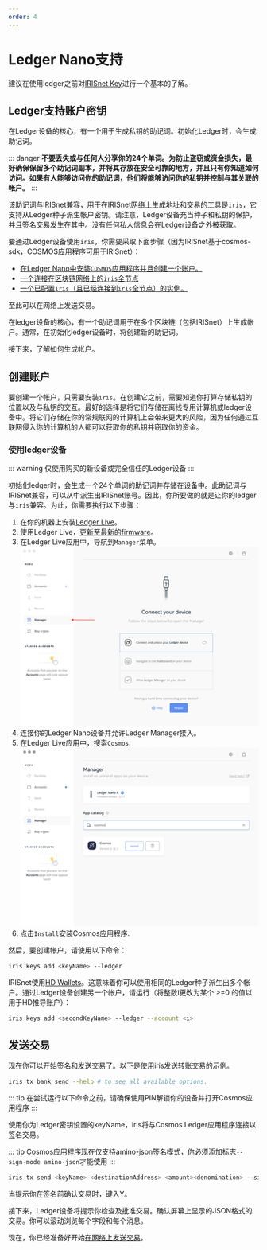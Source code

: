 ```yaml
---
order: 4
---
```


# Ledger Nano支持

建议在使用ledger之前对[IRISnet Key](../concepts/key.md)进行一个基本的了解。

## Ledger支持账户密钥

在Ledger设备的核心，有一个用于生成私钥的助记词。初始化Ledger时，会生成助记词。

::: danger
**不要丢失或与任何人分享你的24个单词。为防止盗窃或资金损失，最好确保保留多个助记词副本，并将其存放在安全可靠的地方，并且只有你知道如何访问。如果有人能够访问你的助记词，他们将能够访问你的私钥并控制与其关联的帐户。**
:::

该助记词与IRISnet兼容，用于在IRISnet网络上生成地址和交易的工具是`iris`，它支持从Ledger种子派生帐户密钥。请注意，Ledger设备充当种子和私钥的保护，并且签名交易发生在其中。没有任何私人信息会在Ledger设备之外被获取。

要通过Ledger设备使用`iris`，你需要采取下面步骤（因为IRISnet基于cosmos-sdk，COSMOS应用程序可用于IRISnet）：

- [在Ledger Nano中安装`COSMOS`应用程序并且创建一个账户。](#using-a-ledger-device)
- [一个连接在区块链网络上的`iris`全节点](../get-started/mainnet.md)
- [一个已配置`iris`（且已经连接到`iris`全节点）的实例。](../cli-client/intro.md)

至此可以在网络上发送交易。

在ledger设备的核心，有一个助记词用于在多个区块链（包括IRISnet）上生成帐户。通常，在初始化ledger设备时，将创建新的助记词。

接下来，了解如何生成帐户。

## 创建账户

要创建一个帐户，只需要安装`iris`。在创建它之前，需要知道你打算存储私钥的位置以及与私钥的交互。最好的选择是将它们存储在离线专用计算机或ledger设备中。将它们存储在你的常规联网的计算机上会带来更大的风险，因为任何通过互联网侵入你的计算机的人都可以获取你的私钥并窃取你的资金。

### 使用ledger设备

::: warning
仅使用购买的新设备或完全信任的Ledger设备
:::

初始化ledger时，会生成一个24个单词的助记词并存储在设备中。此助记词与IRISnet兼容，可以从中派生出IRISnet账号。因此，你所要做的就是让你的ledger与`iris`兼容。为此，你需要执行以下步骤：

1. 在你的机器上安装[Ledger Live](https://www.ledger.com/pages/ledger-live)。
2. 使用Ledger Live，[更新至最新的firmware](https://support.ledger.com/hc/en-us/articles/360002731113-Update-device-firmware)。
3. 在Ledger Live应用中，导航到`Manager`菜单。
   ![manager](../pics/ledger-manager.png)
4. 连接你的Ledger Nano设备并允许Ledger Manager接入。
5. 在Ledger Live应用中，搜索`Cosmos`.
    ![search](../pics/ledger-search.png)
6. 点击`Install`安装Cosmos应用程序.

然后，要创建帐户，请使用以下命令：

```bash
iris keys add <keyName> --ledger
```

IRISnet使用[HD Wallets](../concepts/key.md)。这意味着你可以使用相同的Ledger种子派生出多个帐户。通过Ledger设备创建另一个帐户，请运行（将整数i更改为某个 >=0 的值以用于HD推导账户）：

```bash
iris keys add <secondKeyName> --ledger --account <i>
```

## 发送交易

现在你可以开始签名和发送交易了。以下是使用iris发送转账交易的示例。

```bash
iris tx bank send --help # to see all available options.
```

::: tip
在尝试运行以下命令之前，请确保使用PIN解锁你的设备并打开Cosmos应用程序
:::

使用你为Ledger密钥设置的keyName，iris将与Cosmos Ledger应用程序连接以签名交易。

::: tip
Cosmos应用程序现在仅支持amino-json签名模式，你必须添加标志`--sign-mode amino-json`才能使用
:::

```bash
iris tx send <keyName> <destinationAddress> <amount><denomination> --sign-mode amino-json
```

当提示你在签名前确认交易时，键入Y。

接下来，Ledger设备将提示你检查及批准交易。确认屏幕上显示的JSON格式的交易。你可以滚动浏览每个字段和每个消息。

现在，你已经准备好开始[在网络上发送交易](../cli-client/tx.md)。
